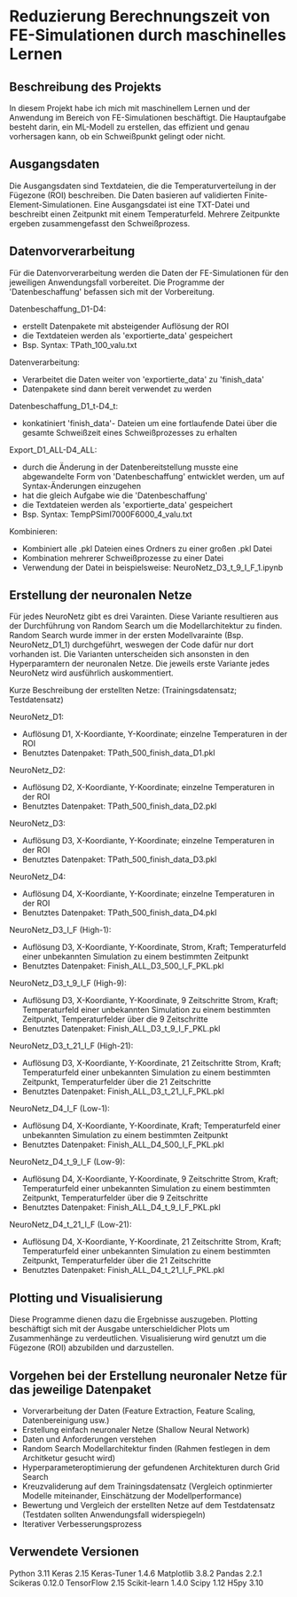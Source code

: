 # Reduzierung Berechnungszeit von FE-Simulationen durch maschinelles Lernen 

## Beschreibung des Projekts

In diesem Projekt habe ich mich mit maschinellem Lernen und der Anwendung im Bereich von FE-Simulationen beschäftigt.
Die Hauptaufgabe besteht darin, ein ML-Modell zu erstellen, das effizient und genau vorhersagen kann, ob ein Schweißpunkt gelingt oder nicht.

## Ausgangsdaten

Die Ausgangsdaten sind Textdateien, die die Temperaturverteilung in der Fügezone (ROI) beschreiben. Die Daten basieren auf validierten Finite-Element-Simulationen. Eine Ausgangsdatei ist eine TXT-Datei und beschreibt einen Zeitpunkt mit einem Temperaturfeld. 
Mehrere Zeitpunkte ergeben zusammengefasst den Schweißprozess.
## Datenvorverarbeitung 

Für die Datenvorverarbeitung werden die Daten der FE-Simulationen für den jeweiligen Anwendungsfall vorbereitet. Die Programme der 'Datenbeschaffung' befassen sich mit der Vorbereitung. 

Datenbeschaffung_D1-D4:

- erstellt Datenpakete mit absteigender Auflösung der ROI 
- die Textdateien werden als 'exportierte_data' gespeichert
-  Bsp. Syntax: TPath_100_valu.txt

Datenverarbeitung:

- Verarbeitet die Daten weiter von 'exportierte_data' zu 'finish_data'
- Datenpakete sind dann bereit verwendet zu werden

Datenbeschaffung_D1_t-D4_t:

- konkatiniert 'finish_data'- Dateien um eine fortlaufende Datei über die gesamte Schweißzeit eines Schweißprozesses zu erhalten

Export_D1_ALL-D4_ALL:

- durch die Änderung in der Datenbereitstellung musste eine abgewandelte Form von 'Datenbeschaffung' entwicklet werden, um auf Syntax-Änderungen einzugehen
- hat die gleich Aufgabe wie die 'Datenbeschaffung'
- die Textdateien werden als 'exportierte_data' gespeichert
- Bsp. Syntax: TempPSimI7000F6000_4_valu.txt

Kombinieren:

- Kombiniert alle .pkl Dateien eines Ordners zu einer großen .pkl Datei
- Kombination mehrerer Schweißprozesse zu einer Datei 
- Verwendung der Datei in beispielsweise: NeuroNetz_D3_t_9_I_F_1.ipynb

## Erstellung der neuronalen Netze

Für jedes NeuroNetz gibt es drei Varainten. Diese Variante resultieren aus der Durchführung von  Random Search um die Modellarchitektur zu finden.
Random Search wurde immer in der ersten Modellvarainte (Bsp. NeuroNetz_D1_1) durchgeführt, weswegen der Code dafür nur dort vorhanden ist.
Die Varianten unterscheiden sich ansonsten in den Hyperparamtern der neuronalen Netze. 
Die jeweils erste Variante jedes NeuroNetz wird ausführlich auskommentiert.

Kurze Beschreibung der erstellten Netze: (Trainingsdatensatz; Testdatensatz)

NeuroNetz_D1:

- Auflösung D1, X-Koordiante, Y-Koordinate; einzelne Temperaturen in der ROI
- Benutztes Datenpaket: TPath_500_finish_data_D1.pkl

NeuroNetz_D2:

- Auflösung D2, X-Koordiante, Y-Koordinate; einzelne Temperaturen in der ROI
- Benutztes Datenpaket: TPath_500_finish_data_D2.pkl

NeuroNetz_D3:

- Auflösung D3, X-Koordiante, Y-Koordinate; einzelne Temperaturen in der ROI
- Benutztes Datenpaket: TPath_500_finish_data_D3.pkl

NeuroNetz_D4:

- Auflösung D4, X-Koordiante, Y-Koordinate; einzelne Temperaturen in der ROI
- Benutztes Datenpaket: TPath_500_finish_data_D4.pkl

NeuroNetz_D3_I_F (High-1):

- Auflösung D3, X-Koordiante, Y-Koordinate, Strom, Kraft; Temperaturfeld einer unbekannten Simulation zu einem bestimmten Zeitpunkt
- Benutztes Datenpaket: Finish_ALL_D3_500_I_F_PKL.pkl

NeuroNetz_D3_t_9_I_F (High-9):

- Auflösung D3, X-Koordiante, Y-Koordinate, 9 Zeitschritte Strom, Kraft; Temperaturfeld einer unbekannten Simulation zu einem bestimmten Zeitpunkt, Temperaturfelder über die 9 Zeitschritte
- Benutztes Datenpaket: Finish_ALL_D3_t_9_I_F_PKL.pkl

NeuroNetz_D3_t_21_I_F (High-21):

- Auflösung D3, X-Koordiante, Y-Koordinate, 21 Zeitschritte Strom, Kraft; Temperaturfeld einer unbekannten Simulation zu einem bestimmten Zeitpunkt, Temperaturfelder über die 21 Zeitschritte
- Benutztes Datenpaket: Finish_ALL_D3_t_21_I_F_PKL.pkl

NeuroNetz_D4_I_F (Low-1):

- Auflösung D4, X-Koordiante, Y-Koordinate, Kraft; Temperaturfeld einer unbekannten Simulation zu einem bestimmten Zeitpunkt
- Benutztes Datenpaket: Finish_ALL_D4_500_I_F_PKL.pkl

NeuroNetz_D4_t_9_I_F (Low-9):

- Auflösung D4, X-Koordiante, Y-Koordinate, 9 Zeitschritte Strom, Kraft; Temperaturfeld einer unbekannten Simulation zu einem bestimmten Zeitpunkt, Temperaturfelder über die 9 Zeitschritte
- Benutztes Datenpaket: Finish_ALL_D4_t_9_I_F_PKL.pkl

NeuroNetz_D4_t_21_I_F (Low-21):

- Auflösung D4, X-Koordiante, Y-Koordinate, 21 Zeitschritte Strom, Kraft; Temperaturfeld einer unbekannten Simulation zu einem bestimmten Zeitpunkt, Temperaturfelder über die 21 Zeitschritte
- Benutztes Datenpaket: Finish_ALL_D4_t_21_I_F_PKL.pkl

## Plotting und Visualisierung

Diese Programme dienen dazu die Ergebnisse auszugeben. Plotting beschäftigt sich mit der Ausgabe unterschieldicher Plots um Zusammenhänge zu verdeutlichen.
Visualisierung wird genutzt um die Fügezone (ROI) abzubilden und darzustellen.

## Vorgehen bei der Erstellung neuronaler Netze für das jeweilige Datenpaket

- Vorverarbeitung der Daten (Feature Extraction, Feature Scaling, Datenbereinigung usw.)
- Erstellung einfach neuronaler Netze (Shallow Neural Network)
- Daten und Anforderungen verstehen
- Random Search Modellarchitektur finden (Rahmen festlegen in dem Architketur gesucht wird)
- Hyperparameteroptimierung der gefundenen Architekturen durch Grid Search 
- Kreuzvaliderung auf dem Trainingsdatensatz (Vergleich optinmierter Modelle miteinander, Einschätzung der Modellperformance)
- Bewertung und Vergleich der erstellten Netze auf dem Testdatensatz (Testdaten sollten Anwendungsfall widerspiegeln)
- Iterativer Verbesserungsprozess


## Verwendete Versionen 

Python 3.11 Keras 2.15 Keras-Tuner 
1.4.6 Matplotlib 3.8.2 Pandas 2.2.1 
Scikeras 0.12.0 TensorFlow 2.15 
Scikit-learn 1.4.0 Scipy 1.12 H5py 3.10


